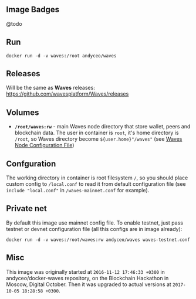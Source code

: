 ## Image Badges

@todo
    

## Run

    docker run -d -v waves:/root andyceo/waves


## Releases

Will be the same as **Waves** releases: https://github.com/wavesplatform/Waves/releases


## Volumes

- **`/root/waves:rw`** - main Waves node directory that store wallet, peers and blockchain data. The user in container is `root`, it's home directory is `/root`, so Waves directory become `${user.home}"/waves"` (see [Waves Node Configuration File](https://github.com/wavesplatform/Waves/wiki/Waves-Node-Configuration-File))


## Confguration

The working directory in container is root filesystem `/`, so you should place custom config to `/local.conf` to read it from default configuration file (see `include "local.conf"` in `/waves-mainnet.conf` for example).


## Private net

By default this image use mainnet config file. To enable testnet, just pass testnet or devnet configuration file (all this configs are in image already):

    docker run -d -v waves:/root/waves:rw andyceo/waves waves-testnet.conf


## Misc

This image was originally started at `2016-11-12 17:46:33 +0300` in andyceo/docker-waves repository, on the Blockchain Hackathon in Moscow, Digital October. Then it was upgraded to actual versions at `2017-10-05 18:28:58 +0300`.
